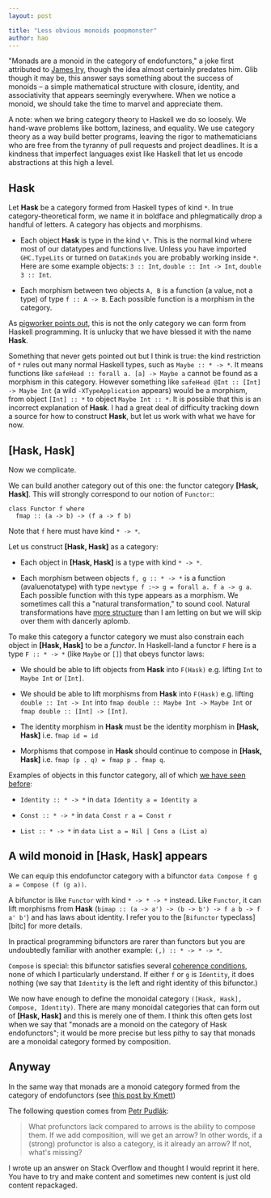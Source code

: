 ```yaml
---
layout: post

title: "Less obvious monoids poopmonster"
author: hao
---
```


"Monads are a monoid in the category of endofunctors," a joke first attributed to [James Iry](iry), though the idea almost certainly predates him. Glib though it may be, this answer says something about the success of monoids – a simple mathematical structure with closure, identity, and associativity that appears seemingly everywhere. When we notice a monoid, we should take the time to marvel and appreciate them.

A note: when we bring category theory to Haskell we do so loosely. We hand-wave problems like bottom, laziness, and equality. We use category theory as a way build better programs, leaving the rigor to mathematicians who are free from the tyranny of pull requests and project deadlines. It is a kindness that imperfect languages exist like Haskell that let us encode abstractions at this high a level.

## Hask

Let **Hask** be a category formed from Haskell types of kind `*`. In true category-theoretical form, we name it in boldface and phlegmatically drop a handful of letters. A category has objects and morphisms.

* Each object **Hask** is type in the kind `\*`. This is the normal kind where most of our datatypes and functions live. Unless you have imported `GHC.TypeLits` or turned on `DataKinds` you are probably working inside `*`. Here are some example objects: `3 :: Int`, `double :: Int -> Int`, `double 3 :: Int`.

* Each morphism between two objects `A, B` is a function (a value, not a type) of type `f :: A -> B`. Each possible function is a morphism in the category.

As [pigworker points out][pw], this is not the only category we can form from Haskell programming. It is unlucky that we have blessed it with the name **Hask**.

Something that never gets pointed out but I think is true: the kind restriction of `*` rules out many normal Haskell types, such as `Maybe :: * -> *`.
It means functions like `safeHead :: forall a. [a] -> Maybe a` cannot be found as a morphism in this category. However something like `safeHead @Int :: [Int] -> Maybe Int` (a wild `-XTypeApplication` appears) would be a morphism, from object `[Int] :: *` to object `Maybe Int :: *`.
It is possible that this is an incorrect explanation of **Hask**.
I had a great deal of difficulty tracking down a source for how to construct **Hask**, but let us work with what we have for now.

[pw]: http://stackoverflow.com/a/37368282/3963

## [Hask, Hask]

Now we complicate.

We can build another category out of this one: the functor category
**[Hask, Hask]**. This will strongly correspond to our notion of `Functor`::

    class Functor f where
      fmap :: (a -> b) -> (f a -> f b)

Note that `f` here must have kind `* -> *`.

Let us construct **[Hask, Hask]** as a category:

* Each object in **[Hask, Hask]** is a type with kind `* -> *`.

* Each morphism between objects `f, g :: * -> *` is a function (avaluenotatype) with type `newtype f :~> g = forall a. f a -> g a`. Each possible function with this type appears as a morphism. We sometimes call this a "natural transformation," to sound cool. Natural transformations have [more structure][ms] than I am letting on but we will skip over them with dancerly aplomb.

[ms]: https://ncatlab.org/nlab/show/natural+transformation

To make this category a functor category we must also constrain each object in **[Hask, Hask]** to be a _functor_. In Haskell-land a functor `F` here is a type `F :: * -> *` (like `Maybe` or `[]`) that obeys functor laws:

* We should be able to lift objects from **Hask** into `F(Hask)` e.g. lifting `Int` to `Maybe Int` or `[Int]`.

* We should be able to lift morphisms from **Hask** into `F(Hask)` e.g. lifting `double :: Int -> Int` into `fmap double :: Maybe Int -> Maybe Int` or `fmap double :: [Int] -> [Int]`.

* The identity morphism in **Hask** must be the identity morphism in **[Hask, Hask]** i.e. `fmap id = id`

* Morphisms that compose in **Hask** should continue to compose in **[Hask, Hask]** i.e. `fmap (p . q) = fmap p . fmap q`.

Examples of objects in this functor category, all of which [we have seen before][me]:

[me]: /functors.html

* `Identity :: * -> *` in `data Identity a = Identity a`

* `Const :: * -> *` in `data Const r a = Const r`

* `List :: * -> *` in `data List a = Nil | Cons a (List a)`

## A wild monoid in [Hask, Hask] appears

We can equip this endofunctor category with a bifunctor `data Compose
f g a = Compose (f (g a))`.

A bifunctor is like `Functor` with kind `* -> * -> *` instead. Like
`Functor`, it can lift morphisms from **Hask** (`bimap :: (a -> a') ->
(b -> b') -> f a b -> f a' b'`) and has laws about identity. I refer
you to the [`Bifunctor` typeclass][bitc] for more details.

In practical programming bifunctors are rarer than functors but you
are undoubtedly familiar with another example: `(,) :: * -> * -> *`.
  
`Compose` is special: this bifunctor satisfies
several [coherence conditions](ncat), none of which I particularly
understand. If either `f` or `g` is `Identity`, it does nothing (we
say that `Identity` is the left and right identity of this bifunctor.)

We now have enough to define the monoidal category `([Hask, Hask],
Compose, Identity)`. There are many monoidal categories that can form
out of **[Hask, Hask]** and this is merely one of them. I think this
often gets lost when we say that "monads are a monoid on the category
of Hask endofunctors"; it would be more precise but less pithy to say
that monads are a monoidal category formed by composition.

[^nat]: Natural transformations, though irrelevant here, do show up during practical programming. E.g. they come in handy during practical matters e.g. [allowing the end-user to use her own monad transformer stack in library design][srv].
[srv]: https://hackage.haskell.org/package/servant-0.9.1.1/docs/Servant-Utils-Enter.html#t::-126--62-
[bitc]: https://hackage.haskell.org/package/bifunctors-3.2.0.1/docs/Data-Bifunctor.html
[ncat]: https://ncatlab.org/nlab/show/monoidal+category


## Anyway

 In the same way that monads are a monoid category
formed from the category of endofunctors (see [this post by Kmett][0])

[0]: https://www.reddit.com/r/haskell/comments/5ez9b1/monoid_in_the_category_of_endofunctors/dagtvsb/

The following question comes from [Petr Pudlák](http://stackoverflow.com/questions/38169453/whats-the-relationship-between-profunctors-and-arrows/38172390#38172390):

> What profunctors lack compared to arrows is the ability to compose
> them. If we add composition, will we get an arrow? In other words,
> if a (strong) profunctor is also a category, is it already an arrow?
> If not, what's missing?

I wrote up an answer on Stack Overflow and thought I would reprint it
here. You have to try and make content and sometimes new content is
just old content repackaged.

